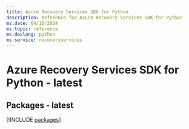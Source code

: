 ```yaml
---
title: Azure Recovery Services SDK for Python
description: Reference for Azure Recovery Services SDK for Python
ms.date: 04/16/2024
ms.topic: reference
ms.devlang: python
ms.service: recoveryservices
---
```

# Azure Recovery Services SDK for Python - latest
## Packages - latest
[!INCLUDE [packages](recovery-services-index.md)]